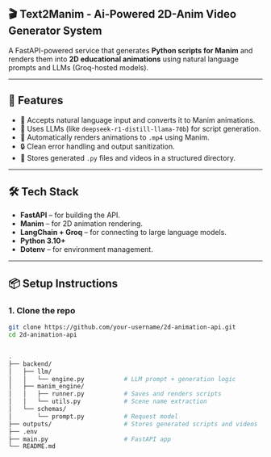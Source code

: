 ## 🎬 Text2Manim - Ai-Powered 2D-Anim Video Generator System

A FastAPI-powered service that generates **Python scripts for Manim** and renders them into **2D educational animations** using natural language prompts and LLMs (Groq-hosted models).

---

## 🚀 Features

- 🎨 Accepts natural language input and converts it to Manim animations.
- 🧠 Uses LLMs (like `deepseek-r1-distill-llama-70b`) for script generation.
- 📼 Automatically renders animations to `.mp4` using Manim.
- 🔒 Clean error handling and output sanitization.
- 📁 Stores generated `.py` files and videos in a structured directory.

---

## 🛠 Tech Stack

- **FastAPI** – for building the API.
- **Manim** – for 2D animation rendering.
- **LangChain + Groq** – for connecting to large language models.
- **Python 3.10+**
- **Dotenv** – for environment management.

---

## 📦 Setup Instructions

### 1. Clone the repo

```bash
git clone https://github.com/your-username/2d-animation-api.git
cd 2d-animation-api


.
├── backend/
│   ├── llm/
│   │   └── engine.py           # LLM prompt + generation logic
│   ├── manim_engine/
│   │   ├── runner.py           # Saves and renders scripts
│   │   └── utils.py            # Scene name extraction
│   └── schemas/
│       └── prompt.py           # Request model
├── outputs/                    # Stores generated scripts and videos
├── .env
├── main.py                     # FastAPI app
└── README.md
